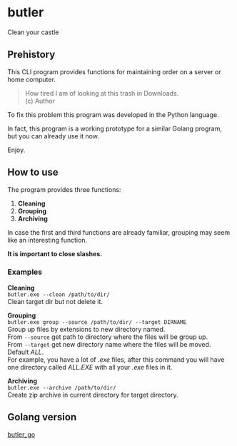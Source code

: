 # butler
Clean your castle


## Prehistory
This CLI program provides functions for maintaining order on a server or home computer.

> How tired I am of looking at this trash in Downloads.  
> (c) Author

To fix this problem this program was developed in the Python language.

In fact, this program is a working prototype for a similar Golang program, but you can already use it now.

Enjoy.


## How to use
The program provides three functions:  
1. **Cleaning**  
2. **Grouping**  
3. **Archiving**

In case the first and third functions are already familiar, grouping may seem like an interesting function.

**It is important to close slashes.**

### Examples 
**Cleaning**  
`butler.exe --clean /path/to/dir/`  
Clean target dir but not delete it.

**Grouping**  
`butler.exe group --source /path/to/dir/ --target DIRNAME`  
Group up files by extensions to new directory named.  
From `--source` get path to directory where the files will be group up.  
From `--target` get new directory name where the files will be moved. Default *ALL*.  
For example, you have a lot of *.exe* files, after this command you will have one directory called *ALL.EXE* with all your *.exe* files in it.

**Archiving**  
`butler.exe --archive /path/to/dir/`  
Create zip archive in current directory for target directory.


## Golang version
[butler_go](https://github.com/CoolCoderCarl/butler_go)
